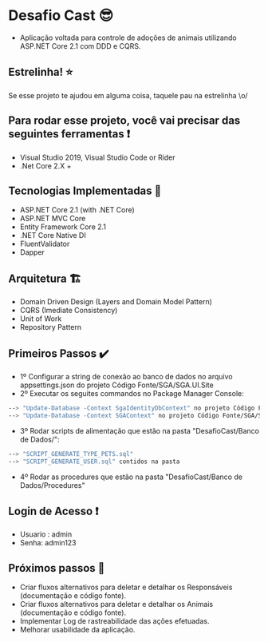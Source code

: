 # Desafio Cast :sunglasses:

- Aplicação voltada para controle de adoções de animais utilizando  ASP.NET Core 2.1 com DDD e CQRS.

## Estrelinha! :star:

Se esse projeto te ajudou em alguma coisa, taquele pau na estrelinha \o/

## Para rodar esse projeto, você vai precisar das seguintes ferramentas :exclamation:

- Visual Studio 2019, Visual Studio Code or Rider
- .Net Core 2.X +

## Tecnologias Implementadas 🚧

- ASP.NET Core 2.1 (with .NET Core)
- ASP.NET MVC Core
- Entity Framework Core 2.1
- .NET Core Native DI
- FluentValidator
- Dapper

## Arquitetura 🏗️

- Domain Driven Design (Layers and Domain Model Pattern)
- CQRS (Imediate Consistency)
- Unit of Work
- Repository Pattern


## Primeiros Passos ✔️

-  1º Configurar a string de conexão ao banco de dados no arquivo appsettings.json do projeto Código Fonte/SGA/SGA.UI.Site
-  2º Executar os seguites commandos no Package Manager Console:

```bash
--> "Update-Database -Context SgaIdentityDbContext" no projeto Código Fonte/SGA/SGA.Infra.CrossCutting.Identity/
--> "Update-Database -Context SGAContext" no projeto Código Fonte/SGA/SGA.Infra.Data/
```

- 3º Rodar scripts de alimentação que estão na pasta "DesafioCast/Banco de Dados/":

```bash
--> "SCRIPT_GENERATE_TYPE_PETS.sql"  
--> "SCRIPT_GENERATE_USER.sql" contidos na pasta 
```

- 4º Rodar as procedures que estão na pasta "DesafioCast/Banco de Dados/Procedures"
 
## Login de Acesso ❗

- Usuario : admin
- Senha: admin123

## Próximos passos 📖

- Criar fluxos alternativos para deletar e detalhar os Responsáveis (documentação e código fonte).
- Criar fluxos alternativos para deletar e detalhar os Animais  (documentação e código fonte).
- Implementar Log de rastreabilidade das ações efetuadas.
- Melhorar usabilidade da aplicação.

